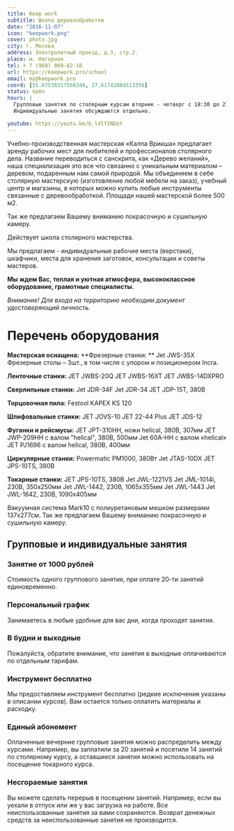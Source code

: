 ```yaml
---
title: Keep work
subtitle: Школа деревообработки
date: "2016-11-07"
icon: "keepwork.png"
cover: photo.jpg
city: г. Москва
address: Электролитный проезд, д.3, стр.2.
place: м. Нагорная
tel: + 7 (968) 069-82-18
url: https://keepwork.pro/school
email: my@keepwork.pro
coord: [55.67538317566349, 37.61742084513356]
status: open
hours: |
  Групповые занятия по столярным курсам вторник - четверг с 18:30 до 21:30. 
  Индивидуальные занятия обсуждаются отдельно.

youtube: https://youtu.be/b_l4lYINDoY
---
```


Учебно-производственная мастерская «Калпа Врикша» предлагает аренду рабочих мест для любителей и профессионалов столярного дела. Название переводиться с санскрита, как «Дерево желаний», наша специализация это все что связанно с уникальным материалом – деревом, подаренным нам самой природой. Мы объединяем в себе столярную мастерскую (изготовление любой мебели на заказ), учебный центр и магазины, в которых можно купить любые инструменты связанные с деревообработкой. Площади нашей мастерской более 500 м2.

Так же предлагаем Вашему вниманию покрасочную и сушильную камеру.

Действует школа столярного мастерства.

Мы предлагаем - индивидуальные рабочие места (верстаки), шкафчики, места для хранения заготовок, консультации и советы мастеров.

**Мы ждем Вас, теплая и уютная атмосфера, высококлассное оборудование, грамотные специалисты.**

_Внимание! Для входа на территорию необходим документ удостоверяющий личность._

# Перечень оборудования

**Мастерская оснащена:** **Фрезерные станки: ** Jet JWS-35X Фрезерные столы – 3шт., в том числе с упором и позиционером Incra.

**Ленточные станки:** JET JWBS-20Q JET JWBS-16XT JET JWBS-14DXPRO

**Сверлильные станки:** Jet JDR-34F Jet JDR-34 JET JDP-15T, 380В

**Торцовочная пила:** Festool KAPEX KS 120

**Шлифовальные станки:** JET JOVS-10 JET 22-44 Plus JET JDS-12

**Фуганки и рейсмусы:** JET JPT-310HH, ножи helical, 380В, 307мм JET JWP-209HH с валом "helical", 380В, 500мм Jet 60A-HH с валом «helical» JET PJ1696 c валом helical, 380В, 400мм

**Циркулярные станки:** Powermatic PM1000, 380Вт Jet JTAS-10DX JET JPS-10TS, 380В

**Токарные станки:** JET JPS-10TS, 380В Jet JWL-1221VS Jet JML-1014i, 230В, 350х250мм Jet JWL-1442, 230В, 1065х355мм Jet JWL-1443 Jet JWL-1642, 230В, 1090х405мм

Вакуумная система Mark10 с полиуретановым мешком размерами 137х277см. Так же предлагаем Вашему вниманию покрасочную и сушильную камеру.

## Групповые и индивидуальные занятия

### Занятие от 1000 рублей

Стоимость одного группового занятия, при оплате 20-ти занятий единовременно.

### Персональный график

Занимаетесь в любые удобные для вас дни, когда проходят занятия.

### В будни и выходные

Пожалуйста, обратите внимание, что занятия в выходные оплачиваются по отдельным тарифам.

### Инструмент бесплатно

Мы предоставляем инструмент бесплатно (редкие исключения указаны в описании курсов). Вам остается только оплатить материалы и расходку.

### Единый абонемент

Оплаченные вечерние групповые занятия можно распределить между курсами. Например, вы заплатили за 20 занятий и посетили 14 занятий по столярному курсу, а оставшиеся занятия можно использовать на посещение токарного курса.

### Несгораемые занятия

Вы можете сделать перерыв в посещении занятий. Например, если вы уехали в отпуск или же у вас загрузка на работе. Все неиспользованные занятия за вами сохраняются. Возврат денежных средств за неиспользованные занятия не производится.
